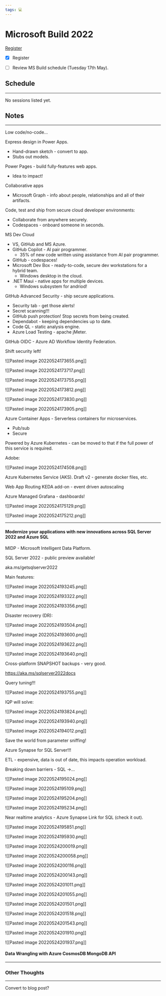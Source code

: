 ```yaml
---
tags: 💻
---
```


# Microsoft Build 2022

[Register](https://mybuild.microsoft.com/en-US/home?wt.mc_ID=Build2022_corp_bn_oo_bn_Docs_Docs)

- [x] Register
- [ ] Review MS Build schedule (Tuesday 17th May).


## Schedule
---

No sessions listed yet.


## Notes
---

Low code/no-code...

Express design in Power Apps.
- Hand-drawn sketch - convert to app.
- Stubs out models.

Power Pages - build fully-features web apps.
- Idea to impact!


Collaborative apps
- Microsoft Graph - info about people, relationships and all of their artifacts.


Code, test and ship from secure cloud developer environments:
- Collaborate from anywhere securely.
- Codespaces - onboard someone in seconds.

MS Dev Cloud
- VS, GitHub and MS Azure.
- GitHub Copilot - AI pair programmer.
	- 35% of new code written using assistance from AI pair programmer.
- GitHub - codespaces!
- Microsoft Dev Box - ready-to-code, secure dev workstations for a hybrid team.
	- Windows desktop in the cloud.
- .NET Maui - native apps for multiple devices.
	- Windows subsystem for andriod!

GitHub Advanced Security - ship secure applications.
- Security tab - get those alerts!
- Secret scanning!!!
- GitHub push protection! Stop secrets from being created.
- Dependabot - keeping dependencies up to date.
- Code QL - static analysis engine.
- Azure Load Testing - apache jMeter.

GitHub OIDC - Azure AD Workflow Identity Federation.

Shift security left!


![[Pasted image 20220524173655.png]]

![[Pasted image 20220524173717.png]]

![[Pasted image 20220524173755.png]]

![[Pasted image 20220524173812.png]]

![[Pasted image 20220524173830.png]]

![[Pasted image 20220524173905.png]]

Azure Container Apps - Serverless containers for microservices.
- Pub/sub
- Secure

Powered by Azure Kubernetes - can be moved to that if the full power of this service is required.

Adobe:

![[Pasted image 20220524174508.png]]

Azure Kubernetes Service (AKS).
Draft v2 - generate docker files, etc.

Web App Routing
KEDA add-on - event driven autoscaling

Azure Managed Grafana - dashboards!

![[Pasted image 20220524175129.png]]

![[Pasted image 20220524175212.png]]

---

#### Modernize your applications with new innovations across SQL Server 2022 and Azure SQL

MIDP - Microsoft Intelligent Data Platform.

SQL Server 2022 - public preview available!

aka.ms/getsqlserver2022

Main features:

![[Pasted image 20220524193245.png]]


![[Pasted image 20220524193322.png]]

![[Pasted image 20220524193356.png]]

Disaster recovery (DR):

![[Pasted image 20220524193504.png]]


![[Pasted image 20220524193600.png]]


![[Pasted image 20220524193622.png]]


![[Pasted image 20220524193640.png]]

Cross-platform SNAPSHOT backups - very good.

https://aka.ms/sqlserver2022docs

Query tuning!!!

![[Pasted image 20220524193755.png]]

IQP will solve:

![[Pasted image 20220524193824.png]]

![[Pasted image 20220524193940.png]]

![[Pasted image 20220524194012.png]]

Save the world from parameter sniffing!

Azure Synapse for SQL Server!!!

ETL - expensive, data is out of date, this impacts operation workload.

Breaking down barriers - SQL ->...

![[Pasted image 20220524195024.png]]

![[Pasted image 20220524195109.png]]


![[Pasted image 20220524195204.png]]

![[Pasted image 20220524195234.png]]

Near realtime analytics - Azure Synapse Link for SQL (check it out).

![[Pasted image 20220524195851.png]]

![[Pasted image 20220524195930.png]]


![[Pasted image 20220524200019.png]]

![[Pasted image 20220524200058.png]]

![[Pasted image 20220524200116.png]]

![[Pasted image 20220524200143.png]]

![[Pasted image 20220524201011.png]]


![[Pasted image 20220524201055.png]]

![[Pasted image 20220524201501.png]]

![[Pasted image 20220524201518.png]]

![[Pasted image 20220524201543.png]]

![[Pasted image 20220524201910.png]]

![[Pasted image 20220524201937.png]]

#### Data Wrangling with Azure CosmosDB MongoDB API



---


### Other Thoughts
---

Convert to blog post?